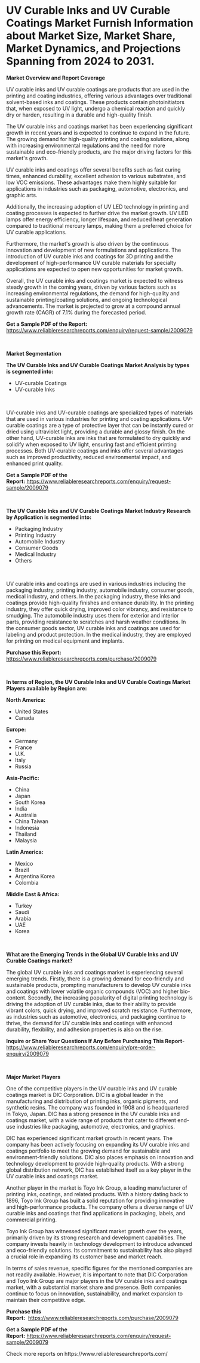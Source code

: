 <p><h1>UV Curable Inks and UV Curable Coatings Market Furnish Information about Market Size, Market Share, Market Dynamics, and Projections Spanning from 2024 to 2031.</h1></p><p><strong>Market Overview and Report Coverage</strong></p>
<p><p>UV curable inks and UV curable coatings are products that are used in the printing and coating industries, offering various advantages over traditional solvent-based inks and coatings. These products contain photoinitiators that, when exposed to UV light, undergo a chemical reaction and quickly dry or harden, resulting in a durable and high-quality finish.</p><p>The UV curable inks and coatings market has been experiencing significant growth in recent years and is expected to continue to expand in the future. The growing demand for high-quality printing and coating solutions, along with increasing environmental regulations and the need for more sustainable and eco-friendly products, are the major driving factors for this market's growth.</p><p>UV curable inks and coatings offer several benefits such as fast curing times, enhanced durability, excellent adhesion to various substrates, and low VOC emissions. These advantages make them highly suitable for applications in industries such as packaging, automotive, electronics, and graphic arts.</p><p>Additionally, the increasing adoption of UV LED technology in printing and coating processes is expected to further drive the market growth. UV LED lamps offer energy efficiency, longer lifespan, and reduced heat generation compared to traditional mercury lamps, making them a preferred choice for UV curable applications.</p><p>Furthermore, the market's growth is also driven by the continuous innovation and development of new formulations and applications. The introduction of UV curable inks and coatings for 3D printing and the development of high-performance UV curable materials for specialty applications are expected to open new opportunities for market growth.</p><p>Overall, the UV curable inks and coatings market is expected to witness steady growth in the coming years, driven by various factors such as increasing environmental regulations, the demand for high-quality and sustainable printing/coating solutions, and ongoing technological advancements. The market is projected to grow at a compound annual growth rate (CAGR) of 7.1% during the forecasted period.</p></p>
<p><strong>Get a Sample PDF of the Report:</strong> <a href="https://www.reliableresearchreports.com/enquiry/request-sample/2009079">https://www.reliableresearchreports.com/enquiry/request-sample/2009079</a></p>
<p>&nbsp;</p>
<p><strong>Market Segmentation</strong></p>
<p><strong>The UV Curable Inks and UV Curable Coatings Market Analysis by types is segmented into:</strong></p>
<p><ul><li>UV-curable Coatings</li><li>UV-curable Inks</li></ul></p>
<p>&nbsp;</p>
<p><p>UV-curable inks and UV-curable coatings are specialized types of materials that are used in various industries for printing and coating applications. UV-curable coatings are a type of protective layer that can be instantly cured or dried using ultraviolet light, providing a durable and glossy finish. On the other hand, UV-curable inks are inks that are formulated to dry quickly and solidify when exposed to UV light, ensuring fast and efficient printing processes. Both UV-curable coatings and inks offer several advantages such as improved productivity, reduced environmental impact, and enhanced print quality.</p></p>
<p><strong>Get a Sample PDF of the Report:</strong>&nbsp;<a href="https://www.reliableresearchreports.com/enquiry/request-sample/2009079">https://www.reliableresearchreports.com/enquiry/request-sample/2009079</a></p>
<p>&nbsp;</p>
<p><strong>The UV Curable Inks and UV Curable Coatings Market Industry Research by Application is segmented into:</strong></p>
<p><ul><li>Packaging Industry</li><li>Printing Industry</li><li>Automobile Industry</li><li>Consumer Goods</li><li>Medical Industry</li><li>Others</li></ul></p>
<p>&nbsp;</p>
<p><p>UV curable inks and coatings are used in various industries including the packaging industry, printing industry, automobile industry, consumer goods, medical industry, and others. In the packaging industry, these inks and coatings provide high-quality finishes and enhance durability. In the printing industry, they offer quick drying, improved color vibrancy, and resistance to smudging. The automobile industry uses them for exterior and interior parts, providing resistance to scratches and harsh weather conditions. In the consumer goods sector, UV curable inks and coatings are used for labeling and product protection. In the medical industry, they are employed for printing on medical equipment and implants.</p></p>
<p><strong>Purchase this Report:</strong>&nbsp; <a href="https://www.reliableresearchreports.com/purchase/2009079">https://www.reliableresearchreports.com/purchase/2009079</a></p>
<p>&nbsp;</p>
<p><strong>In terms of Region, the UV Curable Inks and UV Curable Coatings Market Players available by Region are:</strong></p>
<p>
    <p> <strong> North America: </strong>
        <ul>
            <li>United States</li>
            <li>Canada</li>
        </ul>
        </p> 
    <p> <strong> Europe: </strong>
        <ul>
            <li>Germany</li>
            <li>France</li>
            <li>U.K.</li>
            <li>Italy</li>
            <li>Russia</li>
        </ul>
        </p> 
    <p> <strong> Asia-Pacific: </strong>
        <ul>
            <li>China</li>
            <li>Japan</li>
            <li>South Korea</li>
            <li>India</li>
            <li>Australia</li>
            <li>China Taiwan</li>
            <li>Indonesia</li>
            <li>Thailand</li>
            <li>Malaysia</li>
        </ul>
        </p> 
    <p> <strong> Latin America: </strong>
        <ul>
            <li>Mexico</li>
            <li>Brazil</li>
            <li>Argentina Korea</li>
            <li>Colombia</li>
        </ul>
        </p> 
    <p> <strong> Middle East & Africa: </strong>
        <ul>
            <li>Turkey</li>
            <li>Saudi</li>
            <li>Arabia</li>
            <li>UAE</li>
            <li>Korea</li>
        </ul>
    </p>
    </p>
<p>&nbsp;</p>
<p><strong>What are the Emerging Trends in the Global UV Curable Inks and UV Curable Coatings market?</strong></p>
<p><p>The global UV curable inks and coatings market is experiencing several emerging trends. Firstly, there is a growing demand for eco-friendly and sustainable products, prompting manufacturers to develop UV curable inks and coatings with lower volatile organic compounds (VOC) and higher bio-content. Secondly, the increasing popularity of digital printing technology is driving the adoption of UV curable inks, due to their ability to provide vibrant colors, quick drying, and improved scratch resistance. Furthermore, as industries such as automotive, electronics, and packaging continue to thrive, the demand for UV curable inks and coatings with enhanced durability, flexibility, and adhesion properties is also on the rise.</p></p>
<p><strong>Inquire or Share Your Questions If Any Before Purchasing This Report</strong>- <a href="https://www.reliableresearchreports.com/enquiry/pre-order-enquiry/2009079">https://www.reliableresearchreports.com/enquiry/pre-order-enquiry/2009079</a></p>
<p>&nbsp;</p>
<p><strong>Major Market Players</strong></p>
<p><p>One of the competitive players in the UV curable inks and UV curable coatings market is DIC Corporation. DIC is a global leader in the manufacturing and distribution of printing inks, organic pigments, and synthetic resins. The company was founded in 1908 and is headquartered in Tokyo, Japan. DIC has a strong presence in the UV curable inks and coatings market, with a wide range of products that cater to different end-use industries like packaging, automotive, electronics, and graphics.</p><p>DIC has experienced significant market growth in recent years. The company has been actively focusing on expanding its UV curable inks and coatings portfolio to meet the growing demand for sustainable and environment-friendly solutions. DIC also places emphasis on innovation and technology development to provide high-quality products. With a strong global distribution network, DIC has established itself as a key player in the UV curable inks and coatings market.</p><p>Another player in the market is Toyo Ink Group, a leading manufacturer of printing inks, coatings, and related products. With a history dating back to 1896, Toyo Ink Group has built a solid reputation for providing innovative and high-performance products. The company offers a diverse range of UV curable inks and coatings that find applications in packaging, labels, and commercial printing.</p><p>Toyo Ink Group has witnessed significant market growth over the years, primarily driven by its strong research and development capabilities. The company invests heavily in technology development to introduce advanced and eco-friendly solutions. Its commitment to sustainability has also played a crucial role in expanding its customer base and market reach.</p><p>In terms of sales revenue, specific figures for the mentioned companies are not readily available. However, it is important to note that DIC Corporation and Toyo Ink Group are major players in the UV curable inks and coatings market, with a substantial market share and presence. Both companies continue to focus on innovation, sustainability, and market expansion to maintain their competitive edge.</p></p>
<p><strong>Purchase this Report:</strong>&nbsp;&nbsp;<a href="https://www.reliableresearchreports.com/purchase/2009079">https://www.reliableresearchreports.com/purchase/2009079</a></p>
<p></p>
<p><strong>Get a Sample PDF of the Report:</strong>&nbsp;<a href="https://www.reliableresearchreports.com/enquiry/request-sample/2009079">https://www.reliableresearchreports.com/enquiry/request-sample/2009079</a></p>
<p>Check more reports on https://www.reliableresearchreports.com/</p>